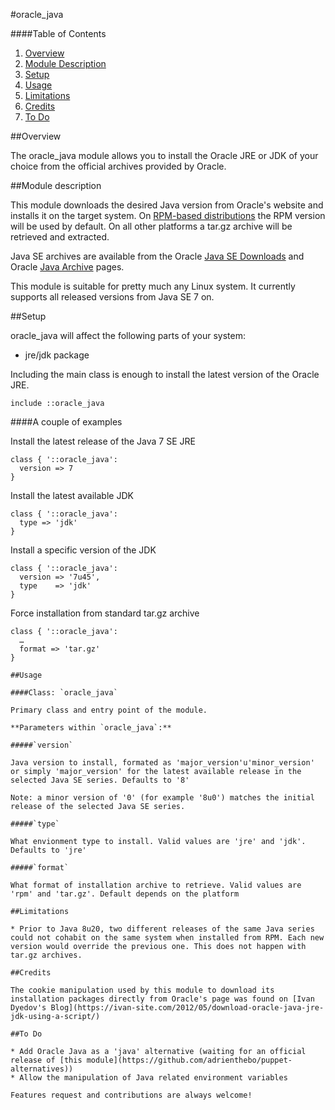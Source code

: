 #oracle_java

####Table of Contents

1. [Overview](#overview)
2. [Module Description](#module-description)
3. [Setup](#setup)
4. [Usage](#usage)
5. [Limitations](#limitations)
6. [Credits](#credits)
7. [To Do](#to-do)

##Overview

The oracle_java module allows you to install the Oracle JRE or JDK of your choice from the official archives provided by Oracle.

##Module description

This module downloads the desired Java version from Oracle's website and installs it on the target system. On [RPM-based distributions](http://en.wikipedia.org/wiki/List_of_Linux_distributions#RPM-based) the RPM version will be used by default. On all other platforms a tar.gz archive will be retrieved and extracted.

Java SE archives are available from the Oracle [Java SE Downloads](http://www.oracle.com/technetwork/java/javase/downloads/index.html) and Oracle [Java Archive](http://www.oracle.com/technetwork/java/archive-139210.html) pages.

This module is suitable for pretty much any Linux system. It currently supports all released versions from Java SE 7 on.

##Setup

oracle_java will affect the following parts of your system:

* jre/jdk package

Including the main class is enough to install the latest version of the Oracle JRE.

```puppet
include ::oracle_java
```

####A couple of examples

Install the latest release of the Java 7 SE JRE

```puppet
class { '::oracle_java':
  version => 7
}
```

Install the latest available JDK

```puppet
class { '::oracle_java':
  type => 'jdk'
}
```

Install a specific version of the JDK

```puppet
class { '::oracle_java':
  version => '7u45',
  type    => 'jdk'
}
```

Force installation from standard tar.gz archive

```puppet
class { '::oracle_java':
  …
  format => 'tar.gz'
}

##Usage

####Class: `oracle_java`

Primary class and entry point of the module.

**Parameters within `oracle_java`:**

#####`version`

Java version to install, formated as 'major_version'u'minor_version' or simply 'major_version' for the latest available release in the selected Java SE series. Defaults to '8'

Note: a minor version of '0' (for example '8u0') matches the initial release of the selected Java SE series. 

#####`type`

What envionment type to install. Valid values are 'jre' and 'jdk'. Defaults to 'jre'

#####`format`

What format of installation archive to retrieve. Valid values are 'rpm' and 'tar.gz'. Default depends on the platform

##Limitations

* Prior to Java 8u20, two different releases of the same Java series could not cohabit on the same system when installed from RPM. Each new version would override the previous one. This does not happen with tar.gz archives.

##Credits

The cookie manipulation used by this module to download its installation packages directly from Oracle's page was found on [Ivan Dyedov's Blog](https://ivan-site.com/2012/05/download-oracle-java-jre-jdk-using-a-script/)

##To Do

* Add Oracle Java as a 'java' alternative (waiting for an official release of [this module](https://github.com/adrienthebo/puppet-alternatives))
* Allow the manipulation of Java related environment variables

Features request and contributions are always welcome!
